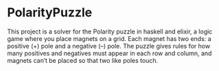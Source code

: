 # PolarityPuzzle
This project is a solver for the Polarity puzzle in haskell and elixir, a logic game where you place magnets on a grid. Each magnet has two ends: a positive (+) pole and a negative (–) pole. The puzzle gives rules for how many positives and negatives must appear in each row and column, and magnets can’t be placed so that two like poles touch.

